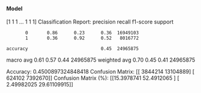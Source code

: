 #### Model
[1 1 1 ... 1 1 1]
Classification Report:
              precision    recall  f1-score   support

           0       0.86      0.23      0.36  16949103
           1       0.36      0.92      0.52   8016772

    accuracy                           0.45  24965875
   macro avg       0.61      0.57      0.44  24965875
weighted avg       0.70      0.45      0.41  24965875

Accuracy: 0.4500897324848418
Confusion Matrix:
[[ 3844214 13104889]
 [  624102  7392670]]
Confusion Matrix (%):
[[15.3978741  52.4912065 ]
 [ 2.49982025 29.61109915]]
